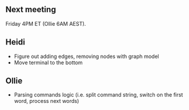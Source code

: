 ## Next meeting
Friday 4PM ET (Ollie 6AM AEST). 

## Heidi
- Figure out adding edges, removing nodes with graph model
- Move terminal to the bottom

## Ollie
- Parsing commands logic (i.e. split command string, switch on the first word, process next words)